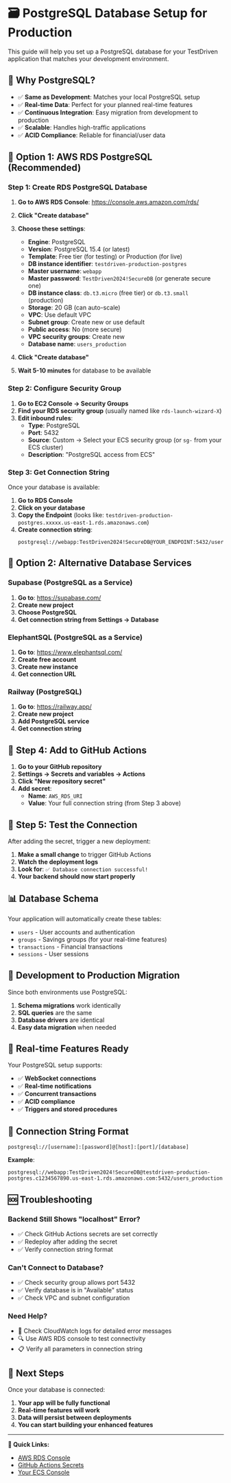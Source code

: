 # 🗃️ PostgreSQL Database Setup for Production

This guide will help you set up a PostgreSQL database for your TestDriven application that matches your development environment.

## 🎯 **Why PostgreSQL?**

- ✅ **Same as Development**: Matches your local PostgreSQL setup
- ✅ **Real-time Data**: Perfect for your planned real-time features
- ✅ **Continuous Integration**: Easy migration from development to production
- ✅ **Scalable**: Handles high-traffic applications
- ✅ **ACID Compliance**: Reliable for financial/user data

## 🚀 **Option 1: AWS RDS PostgreSQL (Recommended)**

### Step 1: Create RDS PostgreSQL Database

1. **Go to AWS RDS Console**: https://console.aws.amazon.com/rds/
2. **Click "Create database"**
3. **Choose these settings**:
   - **Engine**: PostgreSQL
   - **Version**: PostgreSQL 15.4 (or latest)
   - **Template**: Free tier (for testing) or Production (for live)
   - **DB instance identifier**: `testdriven-production-postgres`
   - **Master username**: `webapp`
   - **Master password**: `TestDriven2024!SecureDB` (or generate secure one)
   - **DB instance class**: `db.t3.micro` (free tier) or `db.t3.small` (production)
   - **Storage**: 20 GB (can auto-scale)
   - **VPC**: Use default VPC
   - **Subnet group**: Create new or use default
   - **Public access**: No (more secure)
   - **VPC security groups**: Create new
   - **Database name**: `users_production`

4. **Click "Create database"**
5. **Wait 5-10 minutes** for database to be available

### Step 2: Configure Security Group

1. **Go to EC2 Console → Security Groups**
2. **Find your RDS security group** (usually named like `rds-launch-wizard-X`)
3. **Edit inbound rules**:
   - **Type**: PostgreSQL
   - **Port**: 5432
   - **Source**: Custom → Select your ECS security group (or `sg-` from your ECS cluster)
   - **Description**: "PostgreSQL access from ECS"

### Step 3: Get Connection String

Once your database is available:
1. **Go to RDS Console**
2. **Click on your database**
3. **Copy the Endpoint** (looks like: `testdriven-production-postgres.xxxxx.us-east-1.rds.amazonaws.com`)
4. **Create connection string**:
   ```
   postgresql://webapp:TestDriven2024!SecureDB@YOUR_ENDPOINT:5432/users_production
   ```

## 🚀 **Option 2: Alternative Database Services**

### Supabase (PostgreSQL as a Service)
1. **Go to**: https://supabase.com/
2. **Create new project**
3. **Choose PostgreSQL**
4. **Get connection string from Settings → Database**

### ElephantSQL (PostgreSQL as a Service)
1. **Go to**: https://www.elephantsql.com/
2. **Create free account**
3. **Create new instance**
4. **Get connection URL**

### Railway (PostgreSQL)
1. **Go to**: https://railway.app/
2. **Create new project**
3. **Add PostgreSQL service**
4. **Get connection string**

## 🔐 **Step 4: Add to GitHub Actions**

1. **Go to your GitHub repository**
2. **Settings → Secrets and variables → Actions**
3. **Click "New repository secret"**
4. **Add secret**:
   - **Name**: `AWS_RDS_URI`
   - **Value**: Your full connection string (from Step 3 above)

## 🧪 **Step 5: Test the Connection**

After adding the secret, trigger a new deployment:

1. **Make a small change** to trigger GitHub Actions
2. **Watch the deployment logs**
3. **Look for**: `✅ Database connection successful!`
4. **Your backend should now start properly**

## 📊 **Database Schema**

Your application will automatically create these tables:
- `users` - User accounts and authentication
- `groups` - Savings groups (for your real-time features)
- `transactions` - Financial transactions
- `sessions` - User sessions

## 🔄 **Development to Production Migration**

Since both environments use PostgreSQL:

1. **Schema migrations** work identically
2. **SQL queries** are the same
3. **Database drivers** are identical
4. **Easy data migration** when needed

## 🚀 **Real-time Features Ready**

Your PostgreSQL setup supports:
- ✅ **WebSocket connections**
- ✅ **Real-time notifications**
- ✅ **Concurrent transactions**
- ✅ **ACID compliance**
- ✅ **Triggers and stored procedures**

## 🔧 **Connection String Format**

```
postgresql://[username]:[password]@[host]:[port]/[database]
```

**Example**:
```
postgresql://webapp:TestDriven2024!SecureDB@testdriven-production-postgres.c1234567890.us-east-1.rds.amazonaws.com:5432/users_production
```

## 🆘 **Troubleshooting**

### Backend Still Shows "localhost" Error?
- ✅ Check GitHub Actions secrets are set correctly
- ✅ Redeploy after adding the secret
- ✅ Verify connection string format

### Can't Connect to Database?
- ✅ Check security group allows port 5432
- ✅ Verify database is in "Available" status
- ✅ Check VPC and subnet configuration

### Need Help?
- 📧 Check CloudWatch logs for detailed error messages
- 🔍 Use AWS RDS console to test connectivity
- 📋 Verify all parameters in connection string

## 🎉 **Next Steps**

Once your database is connected:
1. **Your app will be fully functional**
2. **Real-time features will work**
3. **Data will persist between deployments**
4. **You can start building your enhanced features**

---

**🔗 Quick Links:**
- [AWS RDS Console](https://console.aws.amazon.com/rds/)
- [GitHub Actions Secrets](https://github.com/owenabrams/testdriven-app/settings/secrets/actions)
- [Your ECS Console](https://console.aws.amazon.com/ecs/)
